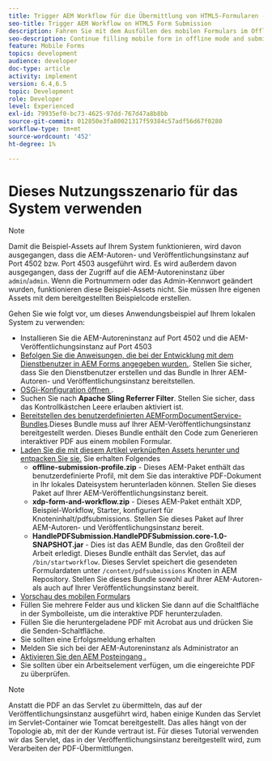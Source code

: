 ```yaml
---
title: Trigger AEM Workflow für die Übermittlung von HTML5-Formularen - Verwendungsfall für die Verwendung
seo-title: Trigger AEM Workflow on HTML5 Form Submission
description: Fahren Sie mit dem Ausfüllen des mobilen Formulars im Offline-Modus fort und senden Sie das mobile Formular an den Trigger AEM Workflow
seo-description: Continue filling mobile form in offline mode and submit mobile form to trigger AEM workflow
feature: Mobile Forms
topics: development
audience: developer
doc-type: article
activity: implement
version: 6.4,6.5
topic: Development
role: Developer
level: Experienced
exl-id: 79935ef0-bc73-4625-97dd-767d47a8b8bb
source-git-commit: 012850e3fa80021317f59384c57adf56d67f0280
workflow-type: tm+mt
source-wordcount: '452'
ht-degree: 1%

---
```


# Dieses Nutzungsszenario für das System verwenden

>[!NOTE]
>
>Damit die Beispiel-Assets auf Ihrem System funktionieren, wird davon ausgegangen, dass die AEM-Autoren- und Veröffentlichungsinstanz auf Port 4502 bzw. Port 4503 ausgeführt wird. Es wird außerdem davon ausgegangen, dass der Zugriff auf die AEM-Autoreninstanz über `admin`/`admin`. Wenn die Portnummern oder das Admin-Kennwort geändert wurden, funktionieren diese Beispiel-Assets nicht. Sie müssen Ihre eigenen Assets mit dem bereitgestellten Beispielcode erstellen.

Gehen Sie wie folgt vor, um dieses Anwendungsbeispiel auf Ihrem lokalen System zu verwenden:

* Installieren Sie die AEM-Autoreninstanz auf Port 4502 und die AEM-Veröffentlichungsinstanz auf Port 4503
* [Befolgen Sie die Anweisungen, die bei der Entwicklung mit dem Dienstbenutzer in AEM Forms angegeben wurden.](https://experienceleague.adobe.com/docs/experience-manager-learn/forms/adaptive-forms/service-user-tutorial-develop.html). Stellen Sie sicher, dass Sie den Dienstbenutzer erstellen und das Bundle in Ihrer AEM-Autoren- und Veröffentlichungsinstanz bereitstellen.
* [OSGi-Konfiguration öffnen ](http://localhost:4503/system/console/configMgr).
* Suchen Sie nach  **Apache Sling Referrer Filter**. Stellen Sie sicher, dass das Kontrollkästchen Leere erlauben aktiviert ist.
* [Bereitstellen des benutzerdefinierten AEMFormDocumentService-Bundles](/help/forms/assets/common-osgi-bundles/AEMFormsDocumentServices.core-1.0-SNAPSHOT.jar).Dieses Bundle muss auf Ihrer AEM-Veröffentlichungsinstanz bereitgestellt werden. Dieses Bundle enthält den Code zum Generieren interaktiver PDF aus einem mobilen Formular.
* [Laden Sie die mit diesem Artikel verknüpften Assets herunter und entpacken Sie sie.](assets/offline-pdf-submission-assets.zip) Sie erhalten Folgendes
   * **offline-submission-profile.zip** - Dieses AEM-Paket enthält das benutzerdefinierte Profil, mit dem Sie das interaktive PDF-Dokument in Ihr lokales Dateisystem herunterladen können. Stellen Sie dieses Paket auf Ihrer AEM-Veröffentlichungsinstanz bereit.
   * **xdp-form-and-workflow.zip** - Dieses AEM-Paket enthält XDP, Beispiel-Workflow, Starter, konfiguriert für Knoteninhalt/pdfsubmissions. Stellen Sie dieses Paket auf Ihrer AEM-Autoren- und Veröffentlichungsinstanz bereit.
   * **HandlePDFSubmission.HandlePDFSubmission.core-1.0-SNAPSHOT.jar** - Dies ist das AEM Bundle, das den Großteil der Arbeit erledigt. Dieses Bundle enthält das Servlet, das auf `/bin/startworkflow`. Dieses Servlet speichert die gesendeten Formulardaten unter `/content/pdfsubmissions` Knoten in AEM Repository. Stellen Sie dieses Bundle sowohl auf Ihrer AEM-Autoren- als auch auf Ihrer Veröffentlichungsinstanz bereit.
* [Vorschau des mobilen Formulars](http://localhost:4503/content/dam/formsanddocuments/testsubmision.xdp/jcr:content)
* Füllen Sie mehrere Felder aus und klicken Sie dann auf die Schaltfläche in der Symbolleiste, um die interaktive PDF herunterzuladen.
* Füllen Sie die heruntergeladene PDF mit Acrobat aus und drücken Sie die Senden-Schaltfläche.
* Sie sollten eine Erfolgsmeldung erhalten
* Melden Sie sich bei der AEM-Autoreninstanz als Administrator an
* [Aktivieren Sie den AEM Posteingang .](http://localhost:4502/aem/inbox)
* Sie sollten über ein Arbeitselement verfügen, um die eingereichte PDF zu überprüfen.

>[!NOTE]
>
>Anstatt die PDF an das Servlet zu übermitteln, das auf der Veröffentlichungsinstanz ausgeführt wird, haben einige Kunden das Servlet im Servlet-Container wie Tomcat bereitgestellt. Das alles hängt von der Topologie ab, mit der der Kunde vertraut ist. Für dieses Tutorial verwenden wir das Servlet, das in der Veröffentlichungsinstanz bereitgestellt wird, zum Verarbeiten der PDF-Übermittlungen.
